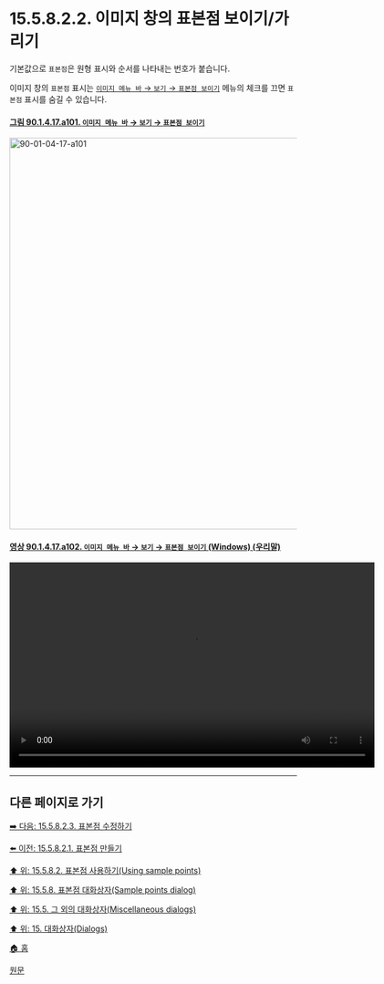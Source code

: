 # 15.5.8.2.2. 이미지 창의 표본점 보이기/가리기
기본값으로 `표본점`은 원형 표시와 순서를 나타내는 번호가 붙습니다.

이미지 창의 `표본점` 표시는 [`이미지 메뉴 바` → `보기` → `표본점 보이기`](./16-05-18-show_sample_points.md) 메뉴의 체크를 끄면 `표본점` 표시를 숨길 수 있습니다.

<a id="90-01-04-17-a101"></a>

#### [그림 90.1.4.17.a101. `이미지 메뉴 바` → `보기` → `표본점 보이기`](./90-01-04-17-show_sample_points.md#90-01-04-17-a101)
<img width="940" height="687" alt="90-01-04-17-a101" src="https://github.com/user-attachments/assets/8b425d62-8392-488c-9e9b-6b25437a2e79" />

<a id="90-01-04-17-a102"></a>

#### [영상 90.1.4.17.a102. `이미지 메뉴 바` → `보기` → `표본점 보이기` (Windows) (우리말)](./90-01-04-17-show_sample_points.md#90-01-04-17-a102)
<video controls="controls" width="640" height="360" src="https://github.com/user-attachments/assets/9675b241-dd45-44df-9446-d797aea3ec85"></video>

<a comment="이슈: 원문에서는 화면에 표본점을 만들면 표본점 대화상자가 자동으로 열린다고 되어 있으나 실제로는 열리지 않음"></a>

***

## 다른 페이지로 가기

[➡️ 다음: 15.5.8.2.3. 표본점 수정하기](./15-05-08-02-03-edit_sample_points.md)

[⬅️ 이전: 15.5.8.2.1. 표본점 만들기](./15-05-08-02-01-create_sample_points.md)

[⬆️ 위: 15.5.8.2. 표본점 사용하기(Using sample points)](./15-05-08-02-00-using_sample_points.md)

[⬆️ 위: 15.5.8. 표본점 대화상자(Sample points dialog)](./15-05-08-00-sample-points-dialog.md)

[⬆️ 위: 15.5. 그 외의 대화상자(Miscellaneous dialogs)](./15-05-00-miscellaneous-dialogs.md)

[⬆️ 위: 15. 대화상자(Dialogs)](./15-00-dialogs.md)

[🏠 홈](./00-home.md)

[원문](https://docs.gimp.org/2.10/ko/gimp-sample-point-dialog.html#idm22098)